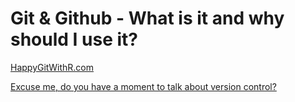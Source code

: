 # Git & Github - What is it and why should I use it?

[HappyGitWithR.com](https://happygitwithr.com/)

[Excuse me, do you have a moment to talk about version control?](https://peerj.com/preprints/3159v2/)
